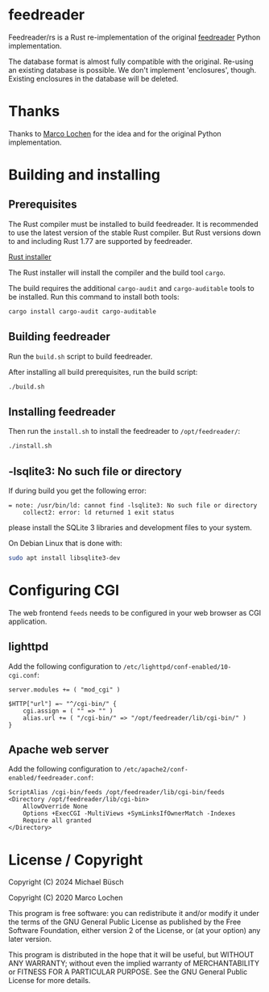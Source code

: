 # feedreader

Feedreader/rs is a Rust re-implementation of the original [feedreader](https://github.com/mlochen/feedreader) Python implementation.

The database format is almost fully compatible with the original.
Re-using an existing database is possible.
We don't implement 'enclosures', though.
Existing enclosures in the database will be deleted.

# Thanks

Thanks to [Marco Lochen](https://github.com/mlochen) for the idea and for the original Python implementation.

# Building and installing

## Prerequisites

The Rust compiler must be installed to build feedreader.
It is recommended to use the latest version of the stable Rust compiler.
But Rust versions down to and including Rust 1.77 are supported by feedreader.

[Rust installer](https://www.rust-lang.org/tools/install)

The Rust installer will install the compiler and the build tool `cargo`.

The build requires the additional `cargo-audit` and `cargo-auditable` tools to be installed.
Run this command to install both tools:

```sh
cargo install cargo-audit cargo-auditable
```

## Building feedreader

Run the `build.sh` script to build feedreader.

After installing all build prerequisites, run the build script:

```sh
./build.sh
```

## Installing feedreader

Then run the `install.sh` to install the feedreader to `/opt/feedreader/`:

```sh
./install.sh
```

## -lsqlite3: No such file or directory

If during build you get the following error:

```
= note: /usr/bin/ld: cannot find -lsqlite3: No such file or directory
    collect2: error: ld returned 1 exit status
```

please install the SQLite 3 libraries and development files to your system.

On Debian Linux that is done with:

```sh
sudo apt install libsqlite3-dev
```

# Configuring CGI

The web frontend `feeds` needs to be configured in your web browser as CGI application.

## lighttpd

Add the following configuration to `/etc/lighttpd/conf-enabled/10-cgi.conf`:

```
server.modules += ( "mod_cgi" )

$HTTP["url"] =~ "^/cgi-bin/" {
    cgi.assign = ( "" => "" )
    alias.url += ( "/cgi-bin/" => "/opt/feedreader/lib/cgi-bin/" )
}
```

## Apache web server

Add the following configuration to `/etc/apache2/conf-enabled/feedreader.conf`:

```
ScriptAlias /cgi-bin/feeds /opt/feedreader/lib/cgi-bin/feeds
<Directory /opt/feedreader/lib/cgi-bin>
    AllowOverride None
    Options +ExecCGI -MultiViews +SymLinksIfOwnerMatch -Indexes
    Require all granted
</Directory>
```

# License / Copyright

Copyright (C) 2024 Michael Büsch

Copyright (C) 2020 Marco Lochen

This program is free software: you can redistribute it and/or modify
it under the terms of the GNU General Public License as published by
the Free Software Foundation, either version 2 of the License, or
(at your option) any later version.

This program is distributed in the hope that it will be useful,
but WITHOUT ANY WARRANTY; without even the implied warranty of
MERCHANTABILITY or FITNESS FOR A PARTICULAR PURPOSE.  See the
GNU General Public License for more details.

